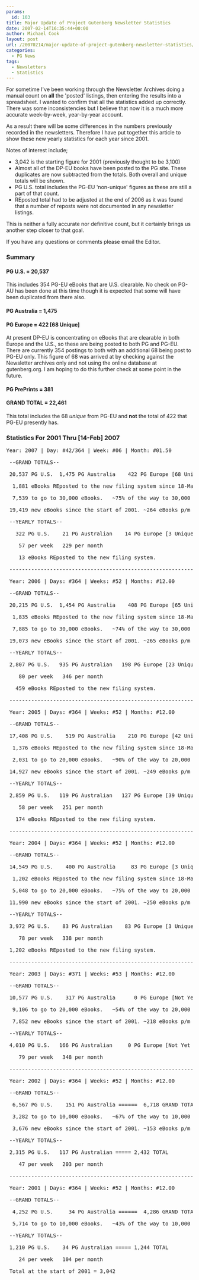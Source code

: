 ```yaml
---
params:
  id: 103
title: Major Update of Project Gutenberg Newsletter Statistics
date: 2007-02-14T16:35:44+00:00
author: Michael Cook
layout: post
url: /20070214/major-update-of-project-gutenberg-newsletter-statistics/
categories:
  - PG News
tags:
  - Newsletters
  - Statistics
---
```

For sometime I've been working through the Newsletter Archives doing a manual count on **all** the 'posted' listings, then entering the results into a spreadsheet. I wanted to confirm that all the statistics added up correctly. There was some inconsistencies but I believe that now it is a much more accurate week-by-week, year-by-year account.

As a result there will be some differences in the numbers previously recorded in the newsletters. Therefore I have put together this article to show these new yearly statistics for each year since 2001.

Notes of interest include;

  * 3,042 is the starting figure for 2001 (previously thought to be 3,100)
  * Almost all of the DP-EU books have been posted to the PG site. These duplicates are now subtracted from the totals. Both overall and unique totals will be shown.
  * PG U.S. total includes the PG-EU 'non-unique' figures as these are still a part of that count.
  * REposted total had to be adjusted at the end of 2006 as it was found that a number of reposts were not documented in any newsletter listings.

This is neither a fully accurate nor definitive count, but it certainly brings us another step closer to that goal.

<!--more-->

If you have any questions or comments please email the Editor.

### Summary

#### PG U.S. = 20,537

This includes 354 PG-EU eBooks that are U.S. clearable. No check on PG-AU has been done at this time though it is expected that some will have been duplicated from there also.

#### PG Australia = 1,475

#### PG Europe = 422 [68 Unique]

At present DP-EU is concentrating on eBooks that are clearable in both Europe and the U.S., so these are being posted to both PG and PG-EU. There are currently 354 postings to both with an additional 68 being post to PG-EU only. This figure of 68 was arrived at by checking against the Newsletter archives only and not using the online database at gutenberg.org. I am hoping to do this further check at some point in the future.

#### PG PrePrints = 381

#### GRAND TOTAL = 22,461

This total includes the 68 _unique_ from PG-EU and **not** the total of 422 that PG-EU presently has.

### Statistics For 2001 Thru [14-Feb] 2007

<pre>Year: 2007 | Day: #42/364 | Week: #06 | Month: #01.50

 --GRAND TOTALS--

 20,537 PG U.S.  1,475 PG Australia    422 PG Europe [68 Unique]    381 PG PrePrints ====== 22,461 GRAND TOTAL [Using PG-EU Unique Count Only]

  1,881 eBooks REposted to the new filing system since 18-May 2004.

  7,539 to go to 30,000 eBooks.   ~75% of the way to 30,000   ~24% of the way from 20,000 to 30,000

 19,419 new eBooks since the start of 2001. ~264 eBooks p/m for ~73.50 months.

 --YEARLY TOTALS--

   322 PG U.S.    21 PG Australian    14 PG Europe [3 Unique]     0 PG PrePrints =====   346 TOTAL [Using PG-EU Unique Count Only]

    57 per week   229 per month

    13 eBooks REposted to the new filing system.

 --------------------------------------------------------------------------------

 Year: 2006 | Days: #364 | Weeks: #52 | Months: #12.00

 --GRAND TOTALS--

 20,215 PG U.S.  1,454 PG Australia    408 PG Europe [65 Unique]    381 PG PrePrints ====== 22,115 GRAND TOTAL [Using PG-EU Unique Count Only]

  1,835 eBooks REposted to the new filing system since 18-May 2004. +   33 adjustment for undocumented postings.  -----  1,868 REposted eBook Total

  7,885 to go to 30,000 eBooks.   ~74% of the way to 30,000   ~21% of the way from 20,000 to 30,000

 19,073 new eBooks since the start of 2001. ~265 eBooks p/m for ~72.00 months.

 --YEARLY TOTALS--

 2,807 PG U.S.   935 PG Australian   198 PG Europe [23 Unique]   381 PG PrePrints ===== 4,146 TOTAL [Using PG-EU Unique Count Only]

    80 per week   346 per month

   459 eBooks REposted to the new filing system.

 --------------------------------------------------------------------------------

 Year: 2005 | Days: #364 | Weeks: #52 | Months: #12.00

 --GRAND TOTALS--

 17,408 PG U.S.    519 PG Australia    210 PG Europe [42 Unique]      0 PG PrePrints [Not Yet Started] ====== 17,969 GRAND TOTAL [Using PG-EU Unique Count Only]

  1,376 eBooks REposted to the new filing system since 18-May 2004.

  2,031 to go to 20,000 eBooks.   ~90% of the way to 20,000   ~80% of the way from 10,000 to 20,000

 14,927 new eBooks since the start of 2001. ~249 eBooks p/m for ~60.00 months.

 --YEARLY TOTALS--

 2,859 PG U.S.   119 PG Australian   127 PG Europe [39 Unique]     0 PG PrePrints [Not Yet Started] ===== 3,017 TOTAL [Using PG-EU Unique Count Only]

    58 per week   251 per month

   174 eBooks REposted to the new filing system.

 --------------------------------------------------------------------------------

 Year: 2004 | Days: #364 | Weeks: #52 | Months: #12.00

 --GRAND TOTALS--

 14,549 PG U.S.    400 PG Australia     83 PG Europe [3 Unique] ====== 14,952 GRAND TOTAL [Using PG-EU Unique Count Only]

  1,202 eBooks REposted to the new filing system since 18-May 2004.

  5,048 to go to 20,000 eBooks.   ~75% of the way to 20,000   ~50% of the way from 10,000 to 20,000

 11,990 new eBooks since the start of 2001. ~250 eBooks p/m for ~48.00 months.

 --YEARLY TOTALS--

 3,972 PG U.S.    83 PG Australian    83 PG Europe [3 Unique] ===== 4,058 TOTAL [Using PG-EU Unique Count Only]

    78 per week   338 per month

 1,202 eBooks REposted to the new filing system.

 --------------------------------------------------------------------------------

 Year: 2003 | Days: #371 | Weeks: #53 | Months: #12.00

 --GRAND TOTALS--

 10,577 PG U.S.    317 PG Australia      0 PG Europe [Not Yet Started] ====== 10,894 GRAND TOTAL

  9,106 to go to 20,000 eBooks.   ~54% of the way to 20,000   ~ 9% of the way from 10,000 to 20,000

  7,852 new eBooks since the start of 2001. ~218 eBooks p/m for ~36.00 months.

 --YEARLY TOTALS--

 4,010 PG U.S.   166 PG Australian     0 PG Europe [Not Yet Started] ===== 4,176 TOTAL

    79 per week   348 per month

 --------------------------------------------------------------------------------

 Year: 2002 | Days: #364 | Weeks: #52 | Months: #12.00

 --GRAND TOTALS--

  6,567 PG U.S.    151 PG Australia ======  6,718 GRAND TOTAL

  3,282 to go to 10,000 eBooks.   ~67% of the way to 10,000   ~17% of the way from 5,000 to 10,000

  3,676 new eBooks since the start of 2001. ~153 eBooks p/m for ~24.00 months.

 --YEARLY TOTALS--

 2,315 PG U.S.   117 PG Australian ===== 2,432 TOTAL

    47 per week   203 per month

 --------------------------------------------------------------------------------

 Year: 2001 | Days: #364 | Weeks: #52 | Months: #12.00

 --GRAND TOTALS--

  4,252 PG U.S.     34 PG Australia ======  4,286 GRAND TOTAL

  5,714 to go to 10,000 eBooks.   ~43% of the way to 10,000

 --YEARLY TOTALS--

 1,210 PG U.S.    34 PG Australian ===== 1,244 TOTAL

    24 per week   104 per month

 Total at the start of 2001 = 3,042</pre>
